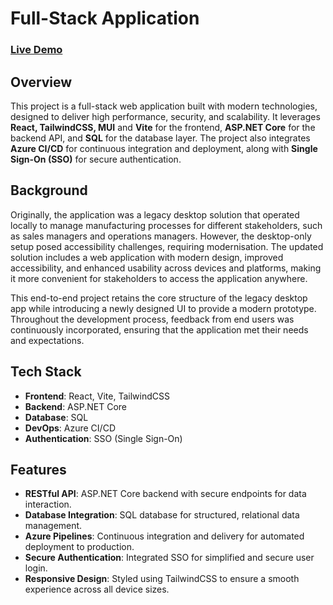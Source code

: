 # Full-Stack Application

### [Live Demo](https://henryhong91.github.io/Demo/)

## Overview
This project is a full-stack web application built with modern technologies, designed to deliver high performance, security, and scalability. It leverages **React, TailwindCSS, MUI** and **Vite** for the frontend, **ASP.NET Core** for the backend API, and **SQL** for the database layer. The project also integrates **Azure CI/CD** for continuous integration and deployment, along with **Single Sign-On (SSO)** for secure authentication.

## Background
Originally, the application was a legacy desktop solution that operated locally to manage manufacturing processes for different stakeholders, such as sales managers and operations managers. However, the desktop-only setup posed accessibility challenges, requiring modernisation. The updated solution includes a web application with modern design, improved accessibility, and enhanced usability across devices and platforms, making it more convenient for stakeholders to access the application anywhere.

This end-to-end project retains the core structure of the legacy desktop app while introducing a newly designed UI to provide a modern prototype. Throughout the development process, feedback from end users was continuously incorporated, ensuring that the application met their needs and expectations.

## Tech Stack
- **Frontend**: React, Vite, TailwindCSS
- **Backend**: ASP.NET Core
- **Database**: SQL
- **DevOps**: Azure CI/CD
- **Authentication**: SSO (Single Sign-On)

## Features
- **RESTful API**: ASP.NET Core backend with secure endpoints for data interaction.
- **Database Integration**: SQL database for structured, relational data management.
- **Azure Pipelines**: Continuous integration and delivery for automated deployment to production.
- **Secure Authentication**: Integrated SSO for simplified and secure user login.
- **Responsive Design**: Styled using TailwindCSS to ensure a smooth experience across all device sizes.
